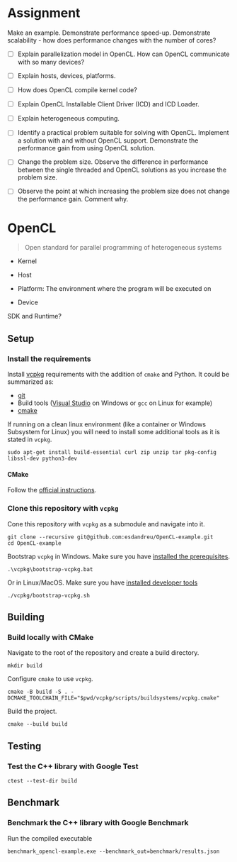 # Assignment
Make an example. Demonstrate performance speed-up. Demonstrate scalability -
how does performance changes with the number of cores?

- [ ] Explain parallelization model in OpenCL. How can OpenCL communicate with
so many devices?

- [ ] Explain hosts, devices, platforms.

- [ ] How does OpenCL compile kernel code? 

- [ ] Explain OpenCL Installable Client Driver (ICD) and ICD Loader.

- [ ] Explain heterogeneous computing.

- [ ] Identify  a practical problem suitable for solving with OpenCL. Implement
a solution with and without OpenCL support. Demonstrate the performance gain
from using OpenCL solution.

- [ ] Change  the problem size. Observe the difference in performance between
the single threaded and OpenCL solutions as you increase the problem size.

- [ ] Observe the point at which increasing the problem size does not change
the performance gain. Comment why.

# OpenCL
> Open standard for parallel programming of heterogeneous systems

- Kernel

- Host

- Platform: The environment where the program will be executed on

- Device

SDK and Runtime?

## Setup
### Install the requirements
Install [vcpkg](https://github.com/microsoft/vcpkg) requirements with the
addition of `cmake` and Python. It could be summarized as:
- [git](https://git-scm.com/downloads)
- Build tools ([Visual
  Studio](https://docs.microsoft.com/en-us/visualstudio/install/install-visual-studio)
  on Windows or `gcc` on Linux for example)
- [cmake](#cmake)

If running on a clean linux environment (like a container or Windows Subsystem
for Linux) you will need to install some additional tools as it is stated in
`vcpkg`.
```
sudo apt-get install build-essential curl zip unzip tar pkg-config libssl-dev python3-dev
```
#### CMake
Follow the [official instructions](https://cmake.org/install/).

### Clone this repository with `vcpkg`

Cone this repository with `vcpkg` as a submodule and navigate into it.
```
git clone --recursive git@github.com:esdandreu/OpenCL-example.git
cd OpenCL-example
```

Bootstrap `vcpkg` in Windows. Make sure you have [installed the
prerequisites](https://github.com/microsoft/vcpkg).
```
.\vcpkg\bootstrap-vcpkg.bat
```

Or in Linux/MacOS. Make sure you have [installed developer
tools](https://github.com/microsoft/vcpkg)
```
./vcpkg/bootstrap-vcpkg.sh
```

## Building

### Build locally with CMake
Navigate to the root of the repository and create a build directory.
```
mkdir build
```

Configure `cmake` to use `vcpkg`.
```
cmake -B build -S . -DCMAKE_TOOLCHAIN_FILE="$pwd/vcpkg/scripts/buildsystems/vcpkg.cmake"
```

Build the project.
```
cmake --build build
```

## Testing

### Test the C++ library with Google Test

```
ctest --test-dir build
```

## Benchmark

### Benchmark the C++ library with Google Benchmark

Run the compiled executable
```
benchmark_opencl-example.exe --benchmark_out=benchmark/results.json
```
